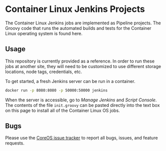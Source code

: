 # Container Linux Jenkins Projects

The Container Linux Jenkins jobs are implemented as Pipeline projects. The Groovy code that runs the automated builds and tests for the Container Linux operating system is found here.

## Usage

This repository is currently provided as a reference. In order to run these jobs at another site, they will need to be customized to use different storage locations, node tags, credentials, etc.

To get started, a fresh Jenkins server can be run in a container.

```sh
docker run -p 8080:8080 -p 50000:50000 jenkins
```

When the server is accessible, go to *Manage Jenkins* and *Script Console*. The contents of the file `init.groovy` can be pasted directly into the text box on this page to install all of the Container Linux OS jobs.

## Bugs

Please use the [CoreOS issue tracker][bugs] to report all bugs, issues, and feature requests.

[bugs]: https://github.com/coreos/bugs/issues/new?labels=component/other
